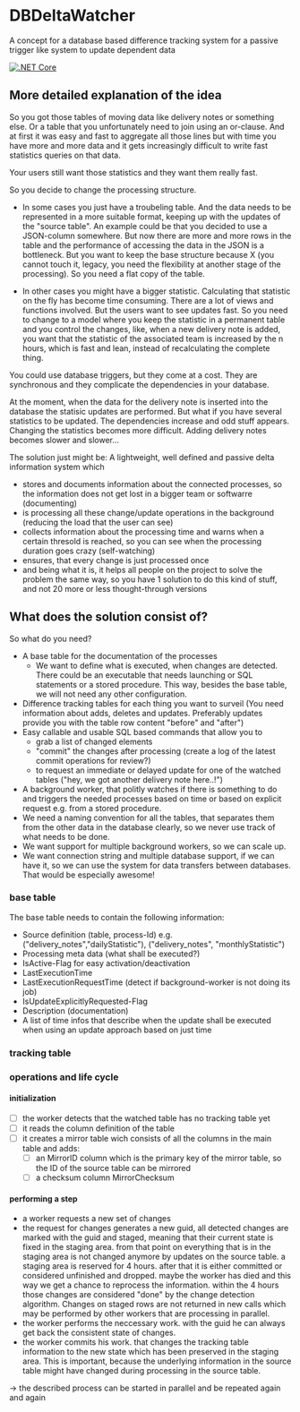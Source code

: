 # DBDeltaWatcher
A concept for a database based difference tracking system for a passive trigger like system to update dependent data

[![.NET Core](https://github.com/stho32/DBDeltaWatcher/actions/workflows/dotnet-core.yml/badge.svg)](https://github.com/stho32/DBDeltaWatcher/actions/workflows/dotnet-core.yml)

## More detailed explanation of the idea
So you got those tables of moving data like delivery notes or something else. Or a table that you unfortunately need to join using an or-clause. And at first it was easy and fast to aggregate all those lines but with time you have more and more data and it gets increasingly difficult to write fast statistics queries on that data. 

Your users still want those statistics and they want them really fast. 

So you decide to change the processing structure.  

- In some cases you just have a troubeling table. And the data needs to be represented in a more suitable format, keeping up with the updates of the "source table". An example could be that you decided to use a JSON-column somewhere. But now there are more and more rows in the table and the performance of accessing the data in the JSON is a bottleneck. But you want to keep the base structure because X (you cannot touch it, legacy, you need the flexibility at another stage of the processing). So you need a flat copy of the table.

- In other cases you might have a bigger statistic. Calculating that statistic on the fly has become time consuming. There are a lot of views and functions involved. But the users want to see updates fast. So you need to change to a model where you keep the statistic in a permanent table and you control the changes, like, when a new delivery note is added, you want that the statistic of the associated team is increased by the n hours, which is fast and lean, instead of recalculating the complete thing.

You could use database triggers, but they come at a cost. They are synchronous and they complicate the dependencies in your database. 

At the moment, when the data for the delivery note is inserted into the database the statisic updates are performed. But what if you have several statistics to be updated. The dependencies increase and odd stuff appears. Changing the statistics becomes more difficult. Adding delivery notes becomes slower and slower...

The solution just might be: A lightweight, well defined and passive delta information system which

- stores and documents information about the connected processes, so the information does not get lost in a bigger team or softwarre (documenting)
- is processing all these change/update operations in the background (reducing the load that the user can see)
- collects information about the processing time and warns when a certain thresold is reached, so you can see when the processing duration goes crazy (self-watching)
- ensures, that every change is just processed once
- and being what it is, it helps all people on the project to solve the problem the same way, so you have 1 solution to do this kind of stuff, and not 20 more or less thought-through versions

## What does the solution consist of?

So what do you need? 
- A base table for the documentation of the processes
  - We want to define what is executed, when changes are detected. There could be an executable that needs launching or SQL statements or a stored procedure. This way, besides the base table, we will not need any other configuration.
- Difference tracking tables for each thing you want to surveil (You need information about adds, deletes and updates. Preferably updates provide you with the table row content "before" and "after") 
- Easy callable and usable SQL based commands that allow you to 
  - grab a list of changed elements
  - "commit" the changes after processing (create a log of the latest commit operations for review?)
  - to request an immediate or delayed update for one of the watched tables ("hey, we got another delivery note here..!") 
- A background worker, that politly watches if there is something to do and triggers the needed processes based on time or based on explicit request e.g. from a stored procedure.
- We need a naming convention for all the tables, that separates them from the other data in the database clearly, so we never use track of what needs to be done.
- We want support for multiple background workers, so we can scale up.
- We want connection string and multiple database support, if we can have it, so we can use the system for data transfers between databases. That would be especially awesome!

### base table

The base table needs to contain the following information:
- Source definition (table, process-Id) e.g. ("delivery_notes","dailyStatistic"), ("delivery_notes", "monthlyStatistic") 
- Processing meta data (what shall be executed?)
- IsActive-Flag for easy activation/deactivation
- LastExecutionTime
- LastExecutionRequestTime (detect if background-worker is not doing its job)
- IsUpdateExplicitlyRequested-Flag
- Description (documentation)
- A list of time infos that describe when the update shall be executed when using an update approach based on just time

### tracking table

### operations and life cycle

#### initialization

- [ ] the worker detects that the watched table has no tracking table yet
- [ ] it reads the column definition of the table
- [ ] it creates a mirror table wich consists of all the columns in the main table and adds: 
  - [ ] an MirrorID column which is the primary key of the mirror table, so the ID of the source table can be mirrored
  - [ ] a checksum column MirrorChecksum 

#### performing a step

- a worker requests a new set of changes
- the request for changes generates a new guid, all detected changes are marked with the guid and staged, meaning that their current state is fixed in the staging area. from that point on everything that is in the staging area is not changed anymore by updates on the source table. a staging area is reserved for 4 hours. after that it is either committed or considered unfinished and dropped. maybe the worker has died and this way we get a chance to reprocess the information. within the 4 hours those changes are considered "done" by the change detection algorithm. Changes on staged rows are not returned in new calls which may be performed by other workers that are processing in parallel.
- the worker performs the neccessary work. with the guid he can always get back the consistent state of changes.
- the worker commits his work. that changes the tracking table information to the new state which has been preserved in the staging area. This is important, because the underlying information in the source table might have changed during processing in the source table.

-> the described process can be started in parallel and be repeated again and again
